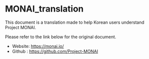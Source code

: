 # MONAI_translation

This document is a translation made to help Korean users understand Project MONAI.

Please refer to the link below for the original document.

- Website: https://monai.io/
- Github : https://github.com/Project-MONAI
